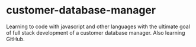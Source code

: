 # customer-database-manager
Learning to code with javascript and other languages with the ultimate goal of full stack development of a customer database manager.  Also learning GitHub.
